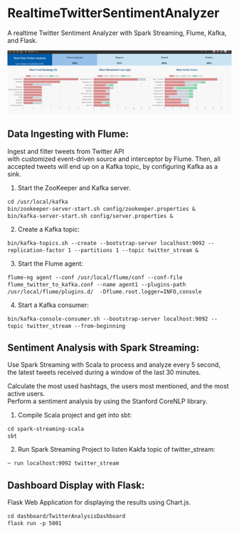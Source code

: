 # RealtimeTwitterSentimentAnalyzer 

A realtime Twitter Sentiment Analyzer with Spark Streaming, Flume, Kafka, and Flask. 

![Demo Page](./pictures/demo.png)

## Data Ingesting with Flume:  

Ingest and filter tweets from Twitter API  
with customized event-driven source and interceptor by Flume. 
Then, all accepted tweets will end up on a Kafka topic, by configuring Kafka as a sink. 


1. Start the ZooKeeper and Kafka server.   
``` 
cd /usr/local/kafka 
bin/zookeeper-server-start.sh config/zookeeper.properties & 
bin/kafka-server-start.sh config/server.properties & 
``` 

2. Create a Kafka topic: 
``` 
bin/kafka-topics.sh --create --bootstrap-server localhost:9092 --replication-factor 1 --partitions 1 --topic twitter_stream & 
``` 

3. Start the Flume agent: 
```shell script 
flume-ng agent --conf /usr/local/flume/conf --conf-file flume_twitter_to_kafka.conf --name agent1 --plugins-path /usr/local/flume/plugins.d/  -Dflume.root.logger=INFO,console 
``` 

4. Start a Kafka consumer: 
```shell script 
bin/kafka-console-consumer.sh --bootstrap-server localhost:9092 --topic twitter_stream --from-beginning 
``` 


## Sentiment Analysis with Spark Streaming:  

Use Spark Streaming with Scala to process and analyze every 5 second,  
the latest tweets received during a window of the last 30 minutes.  

Calculate the most used hashtags, the users most mentioned, and the most active users.  
Perform a sentiment analysis by using the Stanford CoreNLP library. 

1. Compile Scala project and get into sbt: 
```shell script 
cd spark-streaming-scala 
sbt 
``` 

2. Run Spark Streaming Project to listen Kakfa topic of twitter_stream: 
```shell script 
~ run localhost:9092 twitter_stream
``` 

## Dashboard Display with Flask:  

Flask Web Application for displaying the results using Chart.js. 

```shell script 
cd dashboard/TwitterAnalysisDashboard 
flask run -p 5001 
``` 

